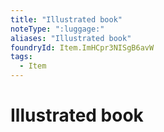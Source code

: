 ```yaml
---
title: "Illustrated book"
noteType: ":luggage:"
aliases: "Illustrated book"
foundryId: Item.ImHCpr3NISgB6avW
tags:
  - Item
---
```


# Illustrated book
